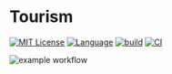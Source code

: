 # Tourism

<!-- [START BADGES] -->
<!-- Please keep comment here to allow auto update -->
[![MIT License](https://img.shields.io/github/license/yohan-kang/Tourism?style=flat-square)](https://github.com/yohan-kang/Tourism/blob/master/LICENSE)
[![Language](https://img.shields.io/github/languages/top/yohan-kang/Tourism?style=flat-square)](https://www.typescriptlang.org)
[![build](https://img.shields.io/github/workflow/status/yohan-kang/Tourism/Release/main?logo=github&style=flat-square)](https://github.com/yohan-kang/Tourism/actions/workflows/release.yml)
[![CI](https://img.shields.io/github/workflow/status/yohan-kang/Tourism/actions/workflows/django.yml/badge.svg?style=flat-square)](https://github.com/yohan-kang/Tourism/actions/workflows/release.yml)
<!-- [END BADGES] -->

![example workflow](https://github.com/yohan-kang/Tourism/actions/workflows/django.yml/badge.svg)
